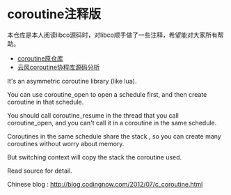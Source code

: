 # coroutine注释版
本仓库是本人阅读libco源码时，对libco顺手做了一些注释，希望能对大家所有帮助。
- [coroutine原仓库](https://github.com/cloudwu/coroutine)
- [云风coroutine协程库源码分析](https://www.cyhone.com/articles/analysis-of-cloudwu-coroutine/)

It's an asymmetric coroutine library (like lua).

You can use coroutine_open to open a schedule first, and then create coroutine in that schedule. 

You should call coroutine_resume in the thread that you call coroutine_open, and you can't call it in a coroutine in the same schedule.

Coroutines in the same schedule share the stack , so you can create many coroutines without worry about memory.

But switching context will copy the stack the coroutine used.

Read source for detail.

Chinese blog : http://blog.codingnow.com/2012/07/c_coroutine.html
